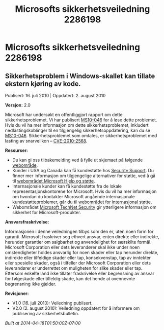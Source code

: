﻿---
title: Microsofts sikkerhetsveiledning 2286198
TOCTitle: "2286198"
ms:assetid: "2286198"
ms:mtpsurl: https://technet.microsoft.com/nb-NO/library/2286198(v=Security.10)
ms:contentKeyID: 61230774
ms.date: 04/18/2014
mtps_version: v=Security.10
ms.translationtype: HT
---

# Microsofts sikkerhetsveiledning 2286198

## Sikkerhetsproblem i Windows-skallet kan tillate ekstern kjøring av kode.

Publisert: 16. juli 2010 | Oppdatert: 2. august 2010

**Versjon:** 2.0

Microsoft har undersøkt en offentliggjort rapport om dette sikkerhetsproblemet. Vi har publisert [MS10-046](http://go.microsoft.com/fwlink/?linkid=197393) for å løse dette problemet. Hvis du vil ha mer informasjon om dette sikkerhetsproblemet, inkludert nedlastingskoblinger til en tilgjengelig sikkerhetsoppdatering, kan du se [MS10-046](http://go.microsoft.com/fwlink/?linkid=197393). Sikkerhetsproblemet som omtales, er sikkerhetsproblemet med lasting av snarveiikon – [CVE-2010-2568](http://www.cve.mitre.org/cgi-bin/cvename.cgi?name=cve-2010-2568).

**Ressurser:**

  - Du kan gi oss tilbakemelding ved å fylle ut skjemaet på følgende [webområde](https://support.microsoft.com/common/survey.aspx?scid=sw;en;1257&amp;showpage=1&amp;ws=technet&amp;sd=tech).
  - Kunder i USA og Canada kan få kundestøtte hos [Security Support](http://go.microsoft.com/fwlink/?linkid=21131). Du finner mer informasjon om tilgjengelige alternativer for støtte, ved å gå til [webområdet Microsoft Hjelp og støtte](http://support.microsoft.com).
  - Internasjonale kunder kan få kundestøtte fra de lokale representasjonskontorene for Microsoft. Hvis du vil ha mer informasjon om hvordan du kontakter Microsoft angående internasjonale kundestøtteproblemer, går du til [webområdet for internasjonal støtte](http://go.microsoft.com/fwlink/?linkid=21155).
  - Webområdet [Microsoft TechNet Security](http://go.microsoft.com/fwlink/?linkid=21132) gir ytterligere informasjon om sikkerhet for Microsoft-produkter.

**Ansvarsfraskrivelse:**

Informasjonen i denne veiledningen tilbys som den er, uten noen form for garanti. Microsoft fraskriver seg ethvert ansvar, enten direkte eller indirekte, herunder garantier om salgbarhet og anvendelighet for særskilte formål. Microsoft Corporation eller dets leverandører skal ikke under noen omstendigheter holdes ansvarlig for noen skader eller tap herunder direkte, indirekte eller tilfeldige skader eller tap, konsekvenstap, tap av inntekter eller spesielle skader, også i tilfeller der Microsoft Corporation eller dets leverandører er underrettet om muligheten for slike skader eller tap. Ettersom enkelte land ikke tillater fraskrivelse eller begrensning av ansvar for følgeskade eller tilfeldig skade, kan det hende at ovennevnte begrensning ikke gjelder.

**Revisjoner:**

  - V1.0 (16. juli 2010): Veiledning publisert.
  - V2.0 (2. august 2010): Veiledning oppdatert for å informere om publisering av sikkerhetsbulletin.

*Built at 2014-04-18T01:50:00Z-07:00*

